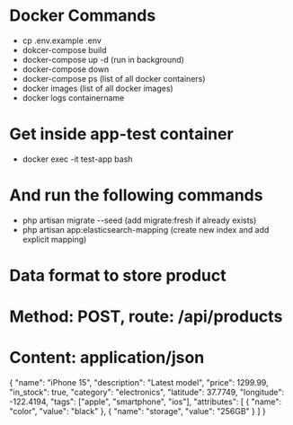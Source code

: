 # Docker Commands
 - cp .env.example .env
 - dokcer-compose build
 - docker-compose up -d (run in background)
 - docker-compose down
 - docker-compose ps (list of all docker containers)
 - docker images (list of all docker images)
 - docker logs containername


# Get inside app-test container 
 - docker exec -it test-app bash

# And run the following commands
 - php artisan migrate --seed (add migrate:fresh if already exists)
 - php artisan app:elasticsearch-mapping (create new index and add explicit mapping)

# Data format to store product
# Method: POST, route: /api/products
# Content: application/json
{
  "name": "iPhone 15",
  "description": "Latest model",
  "price": 1299.99,
  "in_stock": true,
  "category": "electronics",
  "latitude": 37.7749,
  "longitude": -122.4194,
  "tags": ["apple", "smartphone", "ios"],
  "attributes": [
    { "name": "color", "value": "black" },
    { "name": "storage", "value": "256GB" }
  ]
}
 
